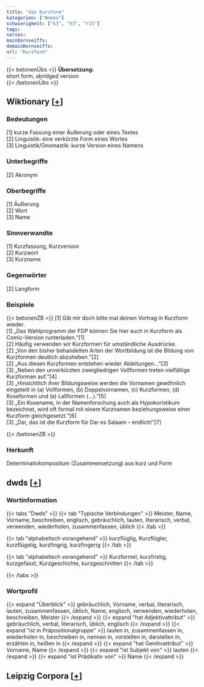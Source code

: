```yaml
---
title: "die Kurzform"
kategorien: ["Nomen"]
schwierigkeit: ["k3", "h3", "r15"]
tags:
series:
mainDornseiffs:
domainDornseiffs:
url: "Kurzform"
---
```


{{< betonenÜbs >}}
**Übersetzung:**  
short  form, abridged  version  
{{< /betonenÜbs >}}

## Wiktionary [[+](https://de.wiktionary.org/wiki/Kurzform)]

### Bedeutungen
[1] kurze Fassung einer Äußerung oder eines Textes  
[2] Linguistik: eine verkürzte Form eines Wortes  
[3] Linguistik/Onomastik: kurze Version eines Namens  

### Unterbegriffe
[2] Akronym  

### Oberbegriffe
[1] Äußerung  
[2] Wort  
[3] Name  

### Sinnverwandte
[1] Kurzfassung, Kurzversion  
[2] Kurzwort  
[3] Kurzname  

### Gegenwörter
[2] Langform  

### Beispiele
{{< betonenZB >}}
[1] Gib mir doch bitte mal deinen Vortrag in Kurzform wieder.  
[1] „Das Wahlprogramm der FDP können Sie hier auch in Kurzform als Comic-Version runterladen.“[1]  
[2] Häufig verwenden wir Kurzformen für umständliche Ausdrücke.  
[2] „Von den bisher behandelten Arten der Wortbildung ist die Bildung von Kurzformen deutlich abzuheben.“[2]  
[2] „Aus diesen Kurzformen entstehen wieder Ableitungen…“[3]  
[3] „Neben den unverkürzten zweigliedrigen Vollformen treten vielfältige Kurzformen auf.“[4]  
[3] „Hinsichtlich ihrer Bildungsweise werden die Vornamen gewöhnlich eingeteilt in (a) Vollformen, (b) Doppelvornamen, (c) Kurzformen, (d) Koseformen und (e) Lallformen (…).“[5]  
[3] „Ein Kosename, in der Namenforschung auch als Hypokoristikum bezeichnet, wird oft formal mit einem Kurznamen beziehungsweise einer Kurzform gleichgesetzt.“[6]  
[3] „Dar, das ist die Kurzform für Dar es Salaam – endlich!“[7]  

{{< /betonenZB >}}
### Herkunft
Determinativkompositum (Zusammensetzung) aus kurz und Form  



## dwds [[+](https://www.dwds.de/wb/Kurzform)]

### Wortinformation
{{< tabs "Dwds" >}}
{{< tab "Typische Verbindungen" >}}
Meister, Name, Vorname, beschreiben, englisch, gebräuchlich, lauten, literarisch, verbal, verwenden, wiederholen, zusammenfassen, üblich
{{< /tab >}}

{{< tab "alphabetisch vorangehend" >}}
kurzflüglig, Kurzflügler, kurzflügelig, kurzfingrig, kurzfingerig
{{< /tab >}}

{{< tab "alphabetisch vorangehend" >}}
Kurzformel, kurzfristig, kurzgefasst, Kurzgeschichte, kurzgeschnitten
{{< /tab >}}

{{< /tabs >}}

### Wortprofil
{{< expand "Überblick" >}} gebräuchlich, Vorname, verbal, literarisch, lauten, zusammenfassen, üblich, Name, englisch, verwenden, wiederholen, beschreiben, Meister {{< /expand >}}
{{< expand "hat Adjektivattribut" >}} gebräuchlich, verbal, literarisch, üblich, englisch {{< /expand >}}
{{< expand "ist in Präpositionalgruppe" >}} lauten in, zusammenfassen in, wiederholen in, beschreiben in, nennen in, vorstellen in, darstellen in, erzählen in, heißen in {{< /expand >}}
{{< expand "hat Genitivattribut" >}} Vorname, Name {{< /expand >}}
{{< expand "ist Subjekt von" >}} lauten {{< /expand >}}
{{< expand "ist Prädikativ von" >}} Name {{< /expand >}}

## Leipzig Corpora [[+](https://corpora.uni-leipzig.de/en/res?word=Kurzform&corpusId=deu_newscrawl-public_2018)]

